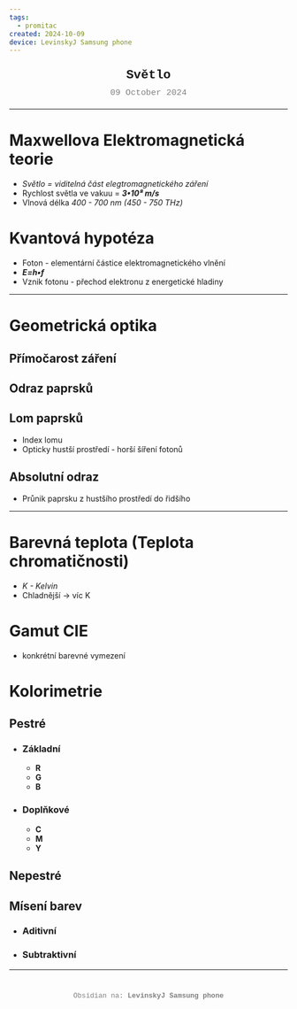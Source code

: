 ```yaml
---
tags:
  - promitac
created: 2024-10-09
device: LevinskyJ Samsung phone
---
```

<div style="text-align: center; font-size: 1.6em; font-weight: bold; padding: 10px 0; font-family: Courier New">
Světlo 
</div>

<div style="text-align: center; color: gray; font-size: 1.1em; margin-bottom: 20px; font-family: Courier New">  09 October 2024
</div>

---

#  Maxwellova Elektromagnetická teorie
- *Světlo = viditelná část elegtromagnetického záření* 
- Rychlost světla ve vakuu = ***3•10⁸ m/s***
- Vlnová délka *400 - 700 nm (450 - 750 THz)*

# Kvantová hypotéza 
- Foton - elementární částice elektromagnetického vlnění 
 - ***E=h•f***
- Vznik fotonu - přechod elektronu z energetické hladiny

---

# Geometrická optika
## Přímočarost záření
## Odraz paprsků
## Lom paprsků
- Index lomu
- Opticky hustší prostředí - horší šíření fotonů

## Absolutní odraz
- Průnik paprsku z hustšího prostředí do řidšího 

---

# Barevná teplota (Teplota chromatičnosti)
- *K - Kelvin*
- Chladnější -> víc K
# Gamut CIE
- konkrétní barevné vymezení

# Kolorimetrie
## Pestré 
  - ### Základní 
    - **R**
    - **G**
    - **B**
- ### Doplňkové 
    - **C**
    - **M**
    - **Y**
## Nepestré

## Mísení barev
- ### Aditivní
- ### Subtraktivní 

---

<div style="text-align: center; color: gray; font-size: 0.9em; margin-top: 40px; font-family: Courier New">
  Obsidian na: <strong>LevinskyJ Samsung phone</strong>
</div>
